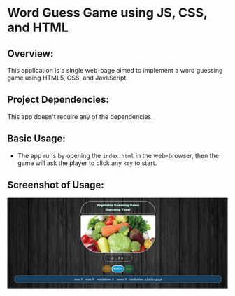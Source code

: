 # Word Guess Game using JS, CSS, and HTML

## Overview:
This application is a single web-page aimed to implement a word guessing game using HTML5, CSS, and JavaScript.

## Project Dependencies:
This app doesn't require any of the dependencies.

## Basic Usage:
* The app runs by opening the `index.html` in the web-browser, then the game will ask the player to click any `key` to start.

## Screenshot of Usage:

  ![a Screenshot of the game](./assets/images/example.png)
